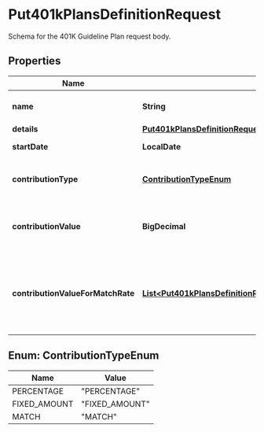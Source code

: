 

# Put401kPlansDefinitionRequest

Schema for the 401K Guideline Plan request body.

## Properties

| Name | Type | Description | Notes |
|------------ | ------------- | ------------- | -------------|
|**name** | **String** | Name of the 401K plan. |  [optional] |
|**details** | [**Put401kPlansDefinitionRequestDetails**](Put401kPlansDefinitionRequestDetails.md) |  |  [optional] |
|**startDate** | **LocalDate** | Start date of the plan. |  [optional] |
|**contributionType** | [**ContributionTypeEnum**](#ContributionTypeEnum) | Type of contribution for the 401K plan. |  [optional] |
|**contributionValue** | **BigDecimal** | Value of the contribution if type is percent or amount. |  [optional] |
|**contributionValueForMatchRate** | [**List&lt;Put401kPlansDefinitionRequestContributionValueForMatchRateInner&gt;**](Put401kPlansDefinitionRequestContributionValueForMatchRateInner.md) | Array of objects containing limits and rates for match rate contribution type. |  [optional] |



## Enum: ContributionTypeEnum

| Name | Value |
|---- | -----|
| PERCENTAGE | &quot;PERCENTAGE&quot; |
| FIXED_AMOUNT | &quot;FIXED_AMOUNT&quot; |
| MATCH | &quot;MATCH&quot; |



